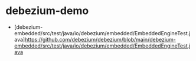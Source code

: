 # debezium-demo


- [debezium-embedded/src/test/java/io/debezium/embedded/EmbeddedEngineTest.java]<https://github.com/debezium/debezium/blob/main/debezium-embedded/src/test/java/io/debezium/embedded/EmbeddedEngineTest.java>